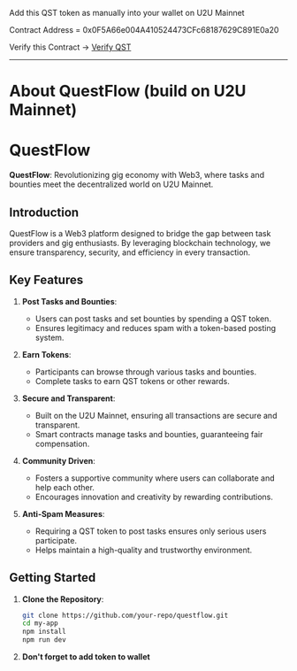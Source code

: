 
Add this QST token as manually into your wallet on U2U Mainnet

Contract Address = 0x0F5A66e004A410524473CFc68187629C891E0a20

Verify this Contract -> [Verify QST](https://u2uscan.xyz/address/0x0F5A66e004A410524473CFc68187629C891E0a20)

---

# About QuestFlow (build on U2U Mainnet)

# QuestFlow

**QuestFlow**: Revolutionizing gig economy with Web3, where tasks and bounties meet the decentralized world on U2U Mainnet.

## Introduction
QuestFlow is a Web3 platform designed to bridge the gap between task providers and gig enthusiasts. By leveraging blockchain technology, we ensure transparency, security, and efficiency in every transaction.

## Key Features
1. **Post Tasks and Bounties**:
   - Users can post tasks and set bounties by spending a QST token.
   - Ensures legitimacy and reduces spam with a token-based posting system.

2. **Earn Tokens**:
   - Participants can browse through various tasks and bounties.
   - Complete tasks to earn QST tokens or other rewards.

3. **Secure and Transparent**:
   - Built on the U2U Mainnet, ensuring all transactions are secure and transparent.
   - Smart contracts manage tasks and bounties, guaranteeing fair compensation.

4. **Community Driven**:
   - Fosters a supportive community where users can collaborate and help each other.
   - Encourages innovation and creativity by rewarding contributions.

5. **Anti-Spam Measures**:
   - Requiring a QST token to post tasks ensures only serious users participate.
   - Helps maintain a high-quality and trustworthy environment.

## Getting Started
1. **Clone the Repository**:
   ```sh
   git clone https://github.com/your-repo/questflow.git
   cd my-app
   npm install
   npm run dev
   ```

2. **Don't forget to add token to wallet**
